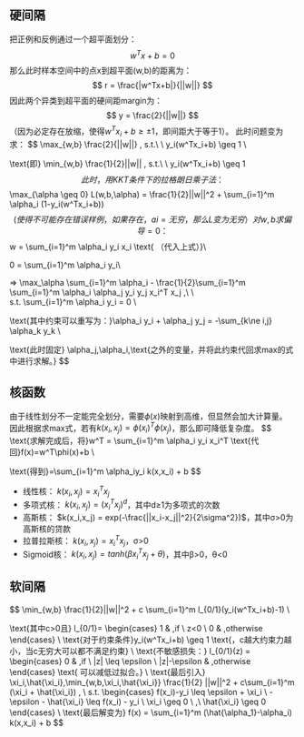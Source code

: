 ## 硬间隔
把正例和反例通过一个超平面划分：
$$
w^Tx+b=0
$$
那么此时样本空间中的点x到超平面(w,b)的距离为：
$$
r = \frac{|w^Tx+b|}{||w||}
$$
因此两个异类到超平面的硬间距margin为：
$$
y = \frac{2}{||w||}
$$
（因为必定存在放缩，使得$w^Tx_i+b \geq \pm 1$，即间距大于等于1）。
此时问题变为求：
$$
\max_{w,b} \frac{2}{||w||} , s.t.\ \ y_i(w^Tx_i+b) \geq 1 \\

\text{即} \min_{w,b} \frac{1}{2}||w|| , s.t.\ \ y_i(w^Tx_i+b) \geq 1
$$
此时，用KKT条件下的拉格朗日乘子法：
$$
\max_{\alpha \geq 0} L(w,b,\alpha) = \frac{1}{2}||w||^2 + \sum_{i=1}^m \alpha_i (1-y_i(w^Tx_i+b))
$$
(使得不可能存在错误样例，如果存在，ai=无穷，那么L变为无穷）对w,b求偏导 = 0：
$$
w = \sum_{i=1}^m \alpha_i y_i x_i \text{  （代入上式）}\\

0 = \sum_{i=1}^m \alpha_i y_i\\

=> \max_\alpha \sum_{i=1}^m \alpha_i - \frac{1}{2}\sum_{i=1}^m \sum_{i=1}^m \alpha_i \alpha_j y_i y_j x_i^T x_j ,\ \  
s.t. \sum_{i=1}^m \alpha_i y_i = 0 \\

\text{其中约束可以重写为：}\alpha_i y_i + \alpha_j y_j = -\sum_{k\ne i,j} \alpha_k y_k \\

\text{此时固定} \alpha_j,\alpha_i,\text{之外的变量，并将此约束代回求max的式中进行求解。}
$$
## 核函数
由于线性划分不一定能完全划分，需要$\phi(x)$映射到高维，但显然会加大计算量。
因此根据求max式，若有$k(x_i,x_j) = \phi(x_i)^T \phi(x_j)$，那么即可降低复杂度。
$$
\text{求解完成后，将}w^T = \sum_{i=1}^m \alpha_i y_i x_i^T \text{代回}f(x)=w^T\phi(x)+b \\

\text{得到}=\sum_{i=1}^m \alpha_iy_i k(x,x_i) + b
$$
- 线性核： $k(x_i,x_j) = x_i^Tx_j$
- 多项式核： $k(x_i,x_j) = (x_i^Tx_j)^d$，其中d≥1为多项式的次数
- 高斯核： $k(x_i,x_j) = exp(-\frac{||x_i-x_j||^2}{2\sigma^2})$，其中σ>0为高斯核的贷款
- 拉普拉斯核： $k(x_i,x_j) = x_i^Tx_j$，σ>0
- Sigmoid核： $k(x_i,x_j) = tanh(\beta x_i^T x_j + \theta)$，其中β>0，θ<0

## 软间隔
$$
\min_{w,b} \frac{1}{2}||w||^2 + c \sum_{i=1}^m l_{0/1}(y_i(w^Tx_i+b)-1) \\

\text{其中c>0且}
l_{0/1}=
    \begin{cases}
    1 & ,if \ z<0 \\
    0 & ,otherwise
    \end{cases}
\\
\text{对于约束条件}y_i(w^Tx_i+b) \geq 1 \text{，c越大约束力越小，当c无穷大可以都不满足约束}
\\
\text{不敏感损失：}
l_{0/1}(z) = 
    \begin{cases}
    0 & ,if \ |z| \leq \epsilon \\
    |z|-\epsilon & ,otherwise
    \end{cases}
\text{ 可以减低过拟合。}
\\
\text{最后引入} \xi_i,\hat{\xi_i},\min_{w,b,\xi_i,\hat{\xi_i}} \frac{1}{2} ||w||^2 + c\sum_{i=1}^m (\xi_i + \hat{\xi_i}) , \ s.t.
    \begin{cases}
    f(x_i)-y_i \leq \epsilon + \xi_i \\
    -\epsilon - \hat{\xi_i} \leq f(x_i) - y_i \\
    \xi_i \geq 0 \ ,\ \hat{\xi_i} \geq 0
    \end{cases}
\\
\text{最后解变为} f(x) = \sum_{i=1}^m (\hat{\alpha_1}-\alpha_i) k(x,x_i) + b
$$



























